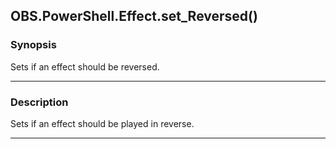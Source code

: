 OBS.PowerShell.Effect.set_Reversed()
------------------------------------

### Synopsis
Sets if an effect should be reversed.

---

### Description

Sets if an effect should be played in reverse.

---
